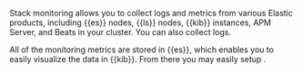 Stack monitoring allows you to collect logs and metrics from various Elastic products, including {{es}} nodes, {{ls}} nodes, {{kib}} instances, APM Server, and Beats in your cluster. You can also collect logs.

All of the monitoring metrics are stored in {{es}}, which enables you to easily visualize the data in {{kib}}. From there you may easily setup [](/deploy-manage/monitor/monitoring-data/configure-stack-monitoring-alerts.md).